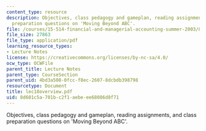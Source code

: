 ```yaml
---
content_type: resource
description: Objectives, class pedagogy and gameplan, reading assignments, and class
  preparation questions on 'Moving Beyond ABC'.
file: /courses/15-514-financial-and-managerial-accounting-summer-2003/8d601c5a701bc2f1aebeee68086d8f71_lec18overview.pdf
file_size: 27863
file_type: application/pdf
learning_resource_types:
- Lecture Notes
license: https://creativecommons.org/licenses/by-nc-sa/4.0/
ocw_type: OCWFile
parent_title: Lecture Notes
parent_type: CourseSection
parent_uid: 4bd3a508-0fcc-f8ec-2607-8dcbdb398798
resourcetype: Document
title: lec18overview.pdf
uid: 8d601c5a-701b-c2f1-aebe-ee68086d8f71
---
```

Objectives, class pedagogy and gameplan, reading assignments, and class preparation questions on 'Moving Beyond ABC'.